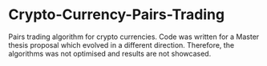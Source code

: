 # Crypto-Currency-Pairs-Trading
Pairs trading algorithm for crypto currencies. Code was written for a Master thesis proposal which evolved in a different direction. Therefore, the algorithms was not optimised and results are not showcased.
